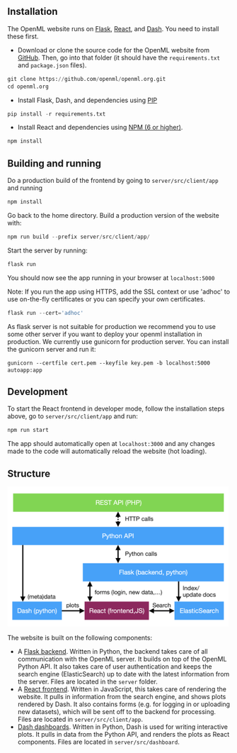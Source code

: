 ## Installation
The OpenML website runs on [Flask](http://flask.pocoo.org/), [React](https://reactjs.org/), and [Dash](https://dash.plot.ly/). You need to install these first.

* Download or clone the source code for the OpenML website from [GitHub](https://github.com/openml/openml.org).
Then, go into that folder (it should have the `requirements.txt` and `package.json` files).
``` python
git clone https://github.com/openml/openml.org.git
cd openml.org
```

* Install Flask, Dash, and dependencies using [PIP](https://pip.pypa.io/en/stable/installing/)
``` python
pip install -r requirements.txt
```

* Install React and dependencies using [NPM (6 or higher)](https://nodejs.org/en/download/).
``` python
npm install
```

## Building and running

Do a production build of the frontend by going to `server/src/client/app` and running

``` python
npm install
```
Go back to the home directory. Build a production version of the website with:

``` python
npm run build --prefix server/src/client/app/
```

Start the server by running:

``` python
flask run
```

You should now see the app running in your browser at `localhost:5000`

Note: If you run the app using HTTPS, add the SSL context or use 'adhoc' to use on-the-fly certificates or you can specify your own certificates.

``` python
flask run --cert='adhoc'
```

As flask server is not suitable for production we recommend you to use some other server if you want to deploy
your openml installation in production. We currently use gunicorn for production server. You can install the gunicorn server and run it:
```
gunicorn --certfile cert.pem --keyfile key.pem -b localhost:5000 autoapp:app
``` 

## Development

To start the React frontend in developer mode, follow the installation steps above, go to `server/src/client/app` and run:

``` python
npm run start
```

The app should automatically open at `localhost:3000` and any changes made to
the code will automatically reload the website (hot loading).

## Structure
<img src="../img/structure.png" alt="OpenML Website structure" width="500"/>

The website is built on the following components:  

* A [Flask backend](../Flask). Written in Python, the backend takes care of all communication with the OpenML server. It builds on top of the OpenML Python API. It also takes care of user authentication and keeps the search engine (ElasticSearch) up to date with the latest information from the server. Files are located in the `server` folder.
* A [React frontend](../React). Written in JavaScript, this takes care of rendering the website. It pulls in information from the search engine, and shows plots rendered by Dash. It also contains forms (e.g. for logging in or uploading new datasets), which will be sent off to the backend for processing. Files are located in `server/src/client/app`.
* [Dash dashboards](../Dash). Written in Python, Dash is used for writing interactive plots. It pulls in data from the Python API, and renders the plots as React components. Files are located in `server/src/dashboard`.
